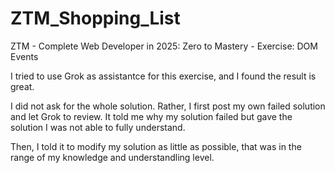 # ZTM_Shopping_List
ZTM - Complete Web Developer in 2025: Zero to Mastery - Exercise: DOM Events

I tried to use Grok as assistantce for this exercise, and I found the result is great.

I did not ask for the whole solution. Rather, I first post my own failed solution and let Grok to review. It told me why my solution failed but gave the solution I was not able to fully understand.

Then, I told it to modify my solution as little as possible, that was in the range of my knowledge and understandling level.
